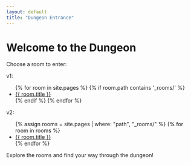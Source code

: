 ```yaml
---
layout: default
title: "Dungeon Entrance"
---
```


<h1>Welcome to the Dungeon</h1>
<p>Choose a room to enter:</p>

v1:
<ul>
  {% for room in site.pages %}
    {% if room.path contains '_rooms/' %}
      <li>
        <a href="{{ room.url }}">{{ room.title }}</a>
      </li>
    {% endif %}
  {% endfor %}
</ul>

v2:
<ul>
  {% assign rooms = site.pages | where: "path", "_rooms/" %}
  {% for room in rooms %}
    <li>
      <a href="{{ room.url }}">{{ room.title }}</a>
    </li>
  {% endfor %}
</ul>

<p>Explore the rooms and find your way through the dungeon!</p>
